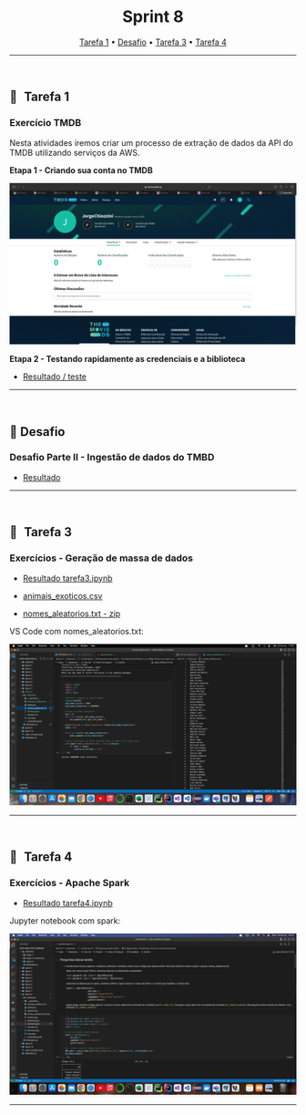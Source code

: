 <h1 align="center"> Sprint 8</h1>

<p align="center">
 <a href="#tarefa">Tarefa 1</a> •
 <a href="#desafio">Desafio</a> •
 <a href="#tarefa3">Tarefa 3</a> •
 <a href="#tarefa4">Tarefa 4</a>
</p>

---
<br>

<a id="tarefa"></a>
## 📝   Tarefa 1

### Exercício TMDB
Nesta atividades iremos criar um processo de extração de dados da API do TMDB utilizando serviços da AWS.

**Etapa 1 -  Criando sua conta no TMDB**

<img src="evidencias/user.png" alt="Texto Alternativo" width="800">  

<br>

**Etapa 2 - Testando rapidamente as credenciais e a biblioteca**

- [Resultado / teste](evidencias/usertmdb.ipynb)

---
<br>

<a id="desafio"></a>
## 🎯  Desafio 

### Desafio Parte II - Ingestão de dados do TMBD

- [Resultado](/DESAFIO/README.md#desafio-parte-ii---ingestão-de-dados-do-tmbd)

---
<br>

<a id="tarefa3"></a>
## 📝   Tarefa 3

### Exercícios - Geração de massa de dados

- [Resultado tarefa3.ipynb](evidencias/tarefa3.ipynb)

- [animais_exoticos.csv](evidencias/animais_exoticos.csv)

- [nomes_aleatorios.txt - zip](evidencias/nomes_aleatorios.txt)

VS Code com nomes_aleatorios.txt:

<img src="evidencias/nomes.png" alt="Texto Alternativo" width="800">  

---
<br>

<a id="tarefa4"></a>
## 📝   Tarefa 4

### Exercícios - Apache Spark

- [Resultado tarefa4.ipynb](evidencias/tarefa4.ipynb)

Jupyter notebook com spark:

<img src="evidencias/tar.png" alt="Texto Alternativo" width="800">  

---